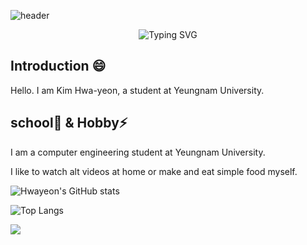 <!-- Capsule Render 그라데이션 배경 (분홍색에서 보라색) -->
![header](https://capsule-render.vercel.app/api?type=waving&colorStart=FFB6C1&colorEnd=EE82EE&height=300&section=header&text=Welcome%20to%20Hwayeon's%20Github!&fontSize=50&fontColor=ffffff)

<!-- Vercel's SVG API 텍스트 애니메이션 (하늘색) -->
<p align="center">
  <img src="https://readme-typing-svg.demolab.com?font=Fira+Code&weight=600&size=30&duration=4000&pause=1000&color=87CEEB&center=true&vCenter=true&width=800&height=60&lines=Enjoy+Your+Visit!" alt="Typing SVG" />
</p>

## Introduction 😄
Hello.
I am Kim Hwa-yeon, a student at Yeungnam University.

## school🔭 & Hobby⚡
I am a computer engineering student at Yeungnam University.


I like to watch alt videos at home or make and eat simple food myself.

<!--
**kimhwayeon/kimhwayeon** is a ✨ _special_ ✨ repository because its `README.md` (this file) appears on your GitHub profile.

Here are some ideas to get you started:

- 🔭 I’m currently working on ...
- 🌱 I’m currently learning ...
- 👯 I’m looking to collaborate on ...
- 🤔 I’m looking for help with ...
- 💬 Ask me about ...
- 📫 How to reach me: ...
- 😄 Pronouns: ...
- ⚡ Fun fact: ...
-->

![Hwayeon's GitHub stats](https://github-readme-stats.vercel.app/api?username=Hwayeon&show_icons=true&theme=radical)


![Top Langs](https://github-readme-stats.vercel.app/api/top-langs/?username=Hwayeon&layout=compact&theme=radical)



<a href="https://www.instagram.com/hwayeon_hada/" target="_blank"><img src="https://img.shields.io/badge/instagram-E4405F?style=flat-square&logo=instagram&logoColor=white"/></a>
